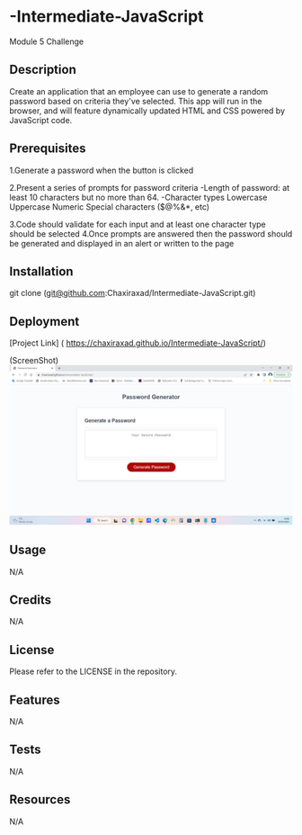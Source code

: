 # -Intermediate-JavaScript
Module 5 Challenge

## Description
Create an application that an employee can use to generate a random password based on criteria they've selected. This app will run in the browser, and will feature dynamically updated HTML and CSS powered by JavaScript code. 

## Prerequisites

1.Generate a password when the button is clicked

2.Present a series of prompts for password criteria
    -Length of password: at least 10 characters but no more than 64.
    -Character types
        Lowercase
        Uppercase
        Numeric
        Special characters ($@%&*, etc)

3.Code should validate for each input and at least one character type should be selected
4.Once prompts are answered then the password should be generated and displayed in an alert or written to the page

## Installation
 git clone (git@github.com:Chaxiraxad/Intermediate-JavaScript.git)

## Deployment
[Project Link] ( https://chaxiraxad.github.io/Intermediate-JavaScript/)

(ScreenShot) ![JavaScript-Fundamentalsdeployed website](./assets/deployedwebsite.png)

## Usage
N/A

## Credits
N/A


## License
Please refer to the LICENSE in the repository.


## Features
N/A


## Tests
N/A

## Resources
N/A